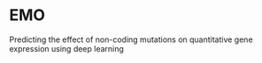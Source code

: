 # EMO
Predicting the effect of non-coding mutations on quantitative gene expression using deep learning
